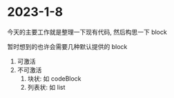 # 2023-1-8

今天的主要工作就是整理一下现有代码, 然后构思一下 block

暂时想到的也许会需要几种默认提供的 block

1. 可激活
2. 不可激活
   1. 块状: 如 codeBlock
   2. 列表状: 如 list
